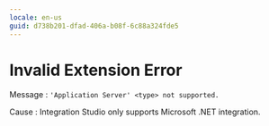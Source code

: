 ```yaml
---
locale: en-us
guid: d738b201-dfad-406a-b08f-6c88a324fde5
---
```


# Invalid Extension Error

Message
:   `'Application Server' <type> not supported.`

Cause
:   Integration Studio only supports Microsoft .NET integration.

